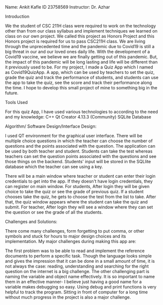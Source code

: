 

Name: Ankit Kafle
ID 23758569
Instructor: Dr. Azhar


Introduction 

We the student of CSC 211H class were required to work on the technology other than from our class syllabus and implement techniques we learned on class on our own project. We called this project as Honors Project and this Honors project is required for us to pass CSC211H class.
	We are living through the unprecedented time and the pandemic due to Covid19 is still a big threat in our and our loved ones daily life. With the development of a Covid19 vaccine, we believe we are finally getting out of this pandemic. But, the impact of this pandemic will be long lasting and life will be different than it previously used to be. 
	For my project, I made a Quiz App which I named as Covid19QuizApp. A app, which can be used by teachers to set the quiz, grade the quiz and track the performance of students, and students can use the app to take the quiz, see the score and track their performance along the time. I hope to develop this small project of mine to something big in the future.
  
  
Tools Used


For this quiz App, I have used various technologies to  according to the need and my knowledge:
C++
Qt Creator 4.13.3 (Community)
SQLite Database



 Algorithm/ Software Design/Interface Design: 
 
I used QT environment for the graphical user interface. There will be multiple choice questions in which the teacher can choose the number of questions and the points associated with the question. The application can be used by both teacher and student. Students can take the test whereas teachers can set the question points associated with the questions and see those things on the backend. Students' input will be stored in the SQLlite database which the teacher can see using a key.

There will be a main window where teacher or student can enter their login credentials to get into the app. If they doesn't have login credentials, they can register on main window.
For students, After login they will be given choice to take the quiz or see the grade of previous quiz.
If a student chooses take the quiz, he gets to choose the test from the list to take. After that, the quiz window appears where the student can take the quiz and submit. 
For teacher, After login they will see a window where they can set the question or see the grade of all the students.




Challenges and Solutions:

There come many challenges, form forgetting to put comma, or other symbols and stuck for hours to major design choices and its implementation. My major challenges during making this app are:

The first problem was to be able to read and implement the reference documents to perform a specific task. Though the language looks simple and gives the impression that it can be done in a small amount of time, it is not always the case: reading, understanding and  searching for the right question on the internet is a big challenge.
The other challenging part is naming the variable and object name effectively. It is so important to name them in an effective manner- I believe just having a good name for a variable makes debugging so easy.
Using debug and print functions is very helpful to track the program.
Sitting in front of computer for a long time without much progress in the project is also a major challenge.



